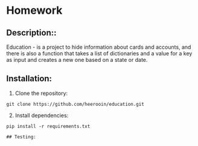# Homework
## Description::
Education - is a project to hide information about cards and accounts, and there is also a function that takes a list of dictionaries and a value for a key as input and creates a new one based on a state or date.
## Installation:

1. Clone the repository:
```
git clone https://github.com/heerooin/education.git
```
2. Install dependencies:
```
pip install -r requirements.txt

## Testing:
